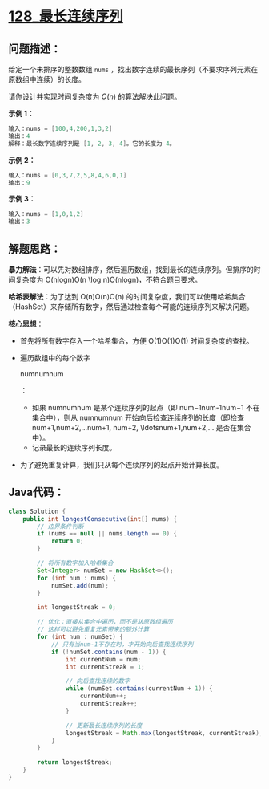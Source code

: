 # [128_最长连续序列](https://leetcode.cn/problems/longest-consecutive-sequence/)

## 问题描述：

给定一个未排序的整数数组 `nums` ，找出数字连续的最长序列（不要求序列元素在原数组中连续）的长度。

请你设计并实现时间复杂度为 $O(n)$ 的算法解决此问题。

**示例 1：**

```java
输入：nums = [100,4,200,1,3,2]
输出：4
解释：最长数字连续序列是 [1, 2, 3, 4]。它的长度为 4。
```

**示例 2：**

```java
输入：nums = [0,3,7,2,5,8,4,6,0,1]
输出：9
```

**示例 3：**

```java
输入：nums = [1,0,1,2]
输出：3
```

## 解题思路：

**暴力解法**：可以先对数组排序，然后遍历数组，找到最长的连续序列。但排序的时间复杂度为 O(nlog⁡n)O(n \log n)O(nlogn)，不符合题目要求。

**哈希表解法**：为了达到 O(n)O(n)O(n) 的时间复杂度，我们可以使用哈希集合（HashSet）来存储所有数字，然后通过检查每个可能的连续序列来解决问题。

**核心思想**：

- 首先将所有数字存入一个哈希集合，方便 O(1)O(1)O(1) 时间复杂度的查找。

- 遍历数组中的每个数字 

  numnumnum

  ：

  - 如果 numnumnum 是某个连续序列的起点（即 num−1num-1num−1 不在集合中），则从 numnumnum 开始向后检查连续序列的长度（即检查 num+1,num+2,…num+1, num+2, \ldotsnum+1,num+2,… 是否在集合中）。
  - 记录最长的连续序列长度。

- 为了避免重复计算，我们只从每个连续序列的起点开始计算长度。

## Java代码：

```java
class Solution {
    public int longestConsecutive(int[] nums) {
        // 边界条件判断
        if (nums == null || nums.length == 0) {
            return 0;
        }

        // 将所有数字加入哈希集合
        Set<Integer> numSet = new HashSet<>();
        for (int num : nums) {
            numSet.add(num);
        }

        int longestStreak = 0;

        // 优化：直接从集合中遍历，而不是从原数组遍历
        // 这样可以避免重复元素带来的额外计算
        for (int num : numSet) {
            // 只有当num-1不存在时，才开始向后查找连续序列
            if (!numSet.contains(num - 1)) {
                int currentNum = num;
                int currentStreak = 1;

                // 向后查找连续的数字
                while (numSet.contains(currentNum + 1)) {
                    currentNum++;
                    currentStreak++;
                }

                // 更新最长连续序列的长度
                longestStreak = Math.max(longestStreak, currentStreak);
            }
        }

        return longestStreak;
    }
}
```

